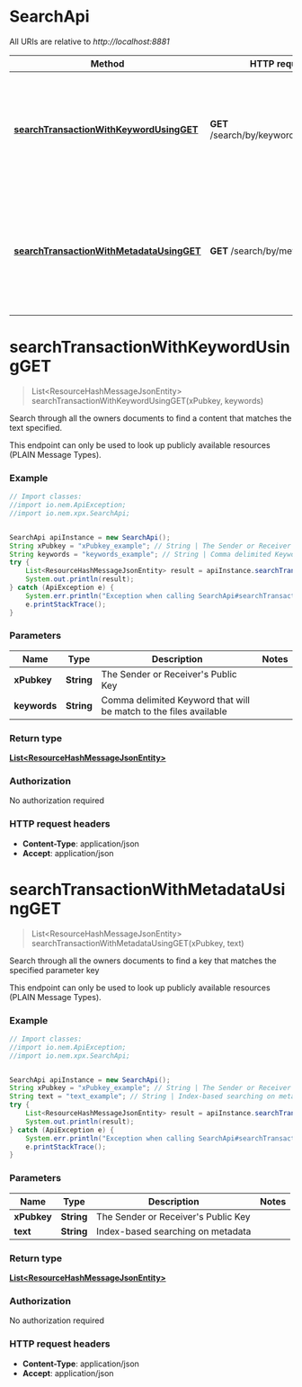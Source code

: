 # SearchApi

All URIs are relative to *http://localhost:8881*

Method | HTTP request | Description
------------- | ------------- | -------------
[**searchTransactionWithKeywordUsingGET**](SearchApi.md#searchTransactionWithKeywordUsingGET) | **GET** /search/by/keywords/{keywords} | Search through all the owners documents to find a content that matches the text specified.
[**searchTransactionWithMetadataUsingGET**](SearchApi.md#searchTransactionWithMetadataUsingGET) | **GET** /search/by/metadata/{text} | Search through all the owners documents to find a key that matches the specified parameter key


<a name="searchTransactionWithKeywordUsingGET"></a>
# **searchTransactionWithKeywordUsingGET**
> List&lt;ResourceHashMessageJsonEntity&gt; searchTransactionWithKeywordUsingGET(xPubkey, keywords)

Search through all the owners documents to find a content that matches the text specified.

This endpoint can only be used to look up publicly available resources (PLAIN Message Types).

### Example
```java
// Import classes:
//import io.nem.ApiException;
//import io.nem.xpx.SearchApi;


SearchApi apiInstance = new SearchApi();
String xPubkey = "xPubkey_example"; // String | The Sender or Receiver's Public Key
String keywords = "keywords_example"; // String | Comma delimited Keyword that will be match to the files available
try {
    List<ResourceHashMessageJsonEntity> result = apiInstance.searchTransactionWithKeywordUsingGET(xPubkey, keywords);
    System.out.println(result);
} catch (ApiException e) {
    System.err.println("Exception when calling SearchApi#searchTransactionWithKeywordUsingGET");
    e.printStackTrace();
}
```

### Parameters

Name | Type | Description  | Notes
------------- | ------------- | ------------- | -------------
 **xPubkey** | **String**| The Sender or Receiver&#39;s Public Key |
 **keywords** | **String**| Comma delimited Keyword that will be match to the files available |

### Return type

[**List&lt;ResourceHashMessageJsonEntity&gt;**](ResourceHashMessageJsonEntity.md)

### Authorization

No authorization required

### HTTP request headers

 - **Content-Type**: application/json
 - **Accept**: application/json

<a name="searchTransactionWithMetadataUsingGET"></a>
# **searchTransactionWithMetadataUsingGET**
> List&lt;ResourceHashMessageJsonEntity&gt; searchTransactionWithMetadataUsingGET(xPubkey, text)

Search through all the owners documents to find a key that matches the specified parameter key

This endpoint can only be used to look up publicly available resources (PLAIN Message Types).

### Example
```java
// Import classes:
//import io.nem.ApiException;
//import io.nem.xpx.SearchApi;


SearchApi apiInstance = new SearchApi();
String xPubkey = "xPubkey_example"; // String | The Sender or Receiver's Public Key
String text = "text_example"; // String | Index-based searching on metadata
try {
    List<ResourceHashMessageJsonEntity> result = apiInstance.searchTransactionWithMetadataUsingGET(xPubkey, text);
    System.out.println(result);
} catch (ApiException e) {
    System.err.println("Exception when calling SearchApi#searchTransactionWithMetadataUsingGET");
    e.printStackTrace();
}
```

### Parameters

Name | Type | Description  | Notes
------------- | ------------- | ------------- | -------------
 **xPubkey** | **String**| The Sender or Receiver&#39;s Public Key |
 **text** | **String**| Index-based searching on metadata |

### Return type

[**List&lt;ResourceHashMessageJsonEntity&gt;**](ResourceHashMessageJsonEntity.md)

### Authorization

No authorization required

### HTTP request headers

 - **Content-Type**: application/json
 - **Accept**: application/json


